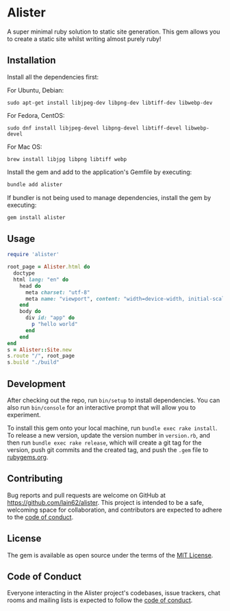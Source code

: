 # Alister

A super minimal ruby solution to static site generation. This gem allows you to create a static site whilst writing almost purely ruby!

## Installation

Install all the dependencies first:

For Ubuntu, Debian:

    sudo apt-get install libjpeg-dev libpng-dev libtiff-dev libwebp-dev

For Fedora, CentOS:

    sudo dnf install libjpeg-devel libpng-devel libtiff-devel libwebp-devel

For Mac OS:

    brew install libjpg libpng libtiff webp

Install the gem and add to the application's Gemfile by executing:

```bash
bundle add alister
```

If bundler is not being used to manage dependencies, install the gem by executing:

```bash
gem install alister
```

## Usage

```ruby
require 'alister'

root_page = Alister.html do
  doctype
  html lang: "en" do
    head do
      meta charset: "utf-8"
      meta name: "viewport", content: "width=device-width, initial-scale=1"
    end
    body do
      div id: "app" do
        p "hello world"
      end
    end
end
s = Alister::Site.new
s.route "/", root_page
s.build "./build"
```

## Development

After checking out the repo, run `bin/setup` to install dependencies. You can also run `bin/console` for an interactive prompt that will allow you to experiment.

To install this gem onto your local machine, run `bundle exec rake install`. To release a new version, update the version number in `version.rb`, and then run `bundle exec rake release`, which will create a git tag for the version, push git commits and the created tag, and push the `.gem` file to [rubygems.org](https://rubygems.org).

## Contributing

Bug reports and pull requests are welcome on GitHub at https://github.com/lain62/alister. This project is intended to be a safe, welcoming space for collaboration, and contributors are expected to adhere to the [code of conduct](https://github.com/lain62/alister/blob/main/CODE_OF_CONDUCT.md).

## License

The gem is available as open source under the terms of the [MIT License](https://opensource.org/licenses/MIT).

## Code of Conduct

Everyone interacting in the Alister project's codebases, issue trackers, chat rooms and mailing lists is expected to follow the [code of conduct](https://github.com/lain62/alister/blob/main/CODE_OF_CONDUCT.md).

